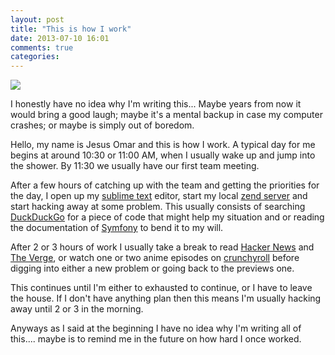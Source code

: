 ```yaml
---
layout: post
title: "This is how I work"
date: 2013-07-10 16:01
comments: true
categories:
---
```

![](http://farm8.staticflickr.com/7405/9258148409_44acc767a7_o.jpg)

I honestly have no idea why I'm writing this... Maybe years from now it would bring a good laugh; maybe it's a mental backup in case my computer crashes; or maybe is simply out of boredom.

Hello, my name is Jesus Omar and this is how I work. A typical day for me begins at around 10:30 or 11:00 AM, when I usually wake up and jump into the shower. By 11:30 we usually have our first team meeting.

After a few hours of catching up with the team and getting the priorities for the day, I open up my [sublime text](http://www.sublimetext.com/) editor, start my local [zend server](https://www.zend.com/en/products/server/) and start hacking away at some problem. This usually consists of searching [DuckDuckGo](https://duckduckgo.com/) for a piece of code that might help my situation and or reading the documentation of [Symfony](http://symfony.com/) to bend it to my will.

After 2 or 3 hours of work I usually take a break to read [Hacker News](https://news.ycombinator.com/) and [The Verge](http://www.theverge.com/), or watch one or two anime episodes on [crunchyroll](http://www.crunchyroll.com/) before digging into either a new problem or going back to the previews one.

This continues until I'm either to exhausted to continue, or I have to leave the house. If I don't have anything plan then this means I'm usually hacking away until 2 or 3 in the morning.

Anyways as I said at the beginning I have no idea why I'm writing all of this.... maybe is to remind me in the future on how hard I once worked.
